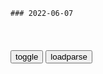 ```tip
### 2022-06-07
```

<table id="tbc" style="white-space:pre-wrap">
</table>
<button onclick="toggleb()">toggle</button>
<button onclick="loadparse()">loadparse</button>
<br>
<!-- 🌸<br>🍅-　-🍑<hr>🍀 -->
<pre>
<textarea rows="30" cols="100" style="display: none" id="tar">

男子结婚16年发现3个女儿都不是亲生，妻子反怼：血缘关系重要吗
https://m.gmw.cn/2022-06/07/content_1302985631.htm

<font size="1" style="color:#DCDCDC">2022-06-07</font>

普j：彼得大帝作战21年收复土地，现在到我们了
https://mbd.baidu.com/newspage/data/landingsuper?context=%7B%22nid%22%3A%22news_9228197617149582604%22%7D&n_type=-1&p_from=-1

普j
将自己的z策同彼得大帝的相比较。
彼得大帝曾打了21年的大北方战争。人们的印象是他同瑞典战斗，占了一些东西。他其实什么也没占，他是在收复。”

<font size="1" style="color:#DCDCDC">2022-06-10</font>

美媒：普j将自己与彼得大帝相提并论
https://mbd.baidu.com/newspage/data/landingsuper?context=%7B%22nid%22%3A%22news_9036736406086894179%22%7D&n_type=-1&p_from=-1

<font size="1" style="color:#DCDCDC">2022-06-10</font>

e乌冲突过百日，谁先被拖垮？普j开始调整打法？
https://mbd.baidu.com/newspage/data/landingsuper?context=%7B%22nid%22%3A%22news_9745005508701600469%22%7D&n_type=-1&p_from=-1

<font size="1" style="color:#DCDCDC">2022-06-07</font>

普j召开经济会议给出e工业生产数据，要求“帮助各行业克服困难”
https://mbd.baidu.com/newspage/data/landingsuper?context=%7B%22nid%22%3A%22news_9810729237245546911%22%7D&n_type=-1&p_from=-1

<font size="1" style="color:#DCDCDC">2022-06-07</font>

https://643108e7617ef.cdn.sohucs.com/18b694bcca2941758ec82431bd83570d.jpg

普j：e军像砸坚果一样摧毁西方武器，e罗斯依旧视乌克兰为兄弟
https://mbd.baidu.com/newspage/data/landingsuper?context=%7B%22nid%22%3A%22news_10557656919417722506%22%7D&n_type=-1&p_from=-1

<font size="1" style="color:#DCDCDC">2022-06-07</font>

最后：细节决定着命运，在不确定是自己人的情况都会毫不犹豫开枪
https://mbd.baidu.com/newspage/data/videolanding?nid=sv_9165150745446824496&sourceFrom=pc_feedlist

这样的误会，可能导致整个机体牺牲。万一兄弟相煎，就抱憾终生了。

<font size="1" style="color:#DCDCDC">2022-06-08</font>

此人说：入侵zg，是出于爱，是哥哥要教训zg这个不听话的弟弟_日本
https://www.sohu.com/a/335322019_120258566

在审判中，当谈及日本侵华战争的性质，松井石根进行了狡辩，他说：“我总是坚信z日两g之间的冲突是所谓‘亚洲家庭’兄弟间的争吵。……这就像是兄长在长时间忍耐后痛打其年轻而又桀骜不驯的弟弟一样。这一行动是使zg恢复理智，不是出于仇恨而是出于爱。”

<font size="1" style="color:#DCDCDC">2022-06-07</font>

松井石根：南j大t杀是"哥哥教训弟弟"_评论_腾讯网
https://view.news.qq.com/a/20120702/000032.htm

<font size="1" style="color:#DCDCDC">2022-06-07</font>

对y自卫反击战前，邓xp打趣说：小朋友不听话要打打屁股|军队|军事|越南_网易订阅
https://www.163.com/dy/article/H55IJ7P9055309YK.html

<font size="1" style="color:#DCDCDC">2022-06-07</font>

幽默笑话：农夫挑担大粪被老外看到_老鼠
https://www.sohu.com/a/435804886_100063585

1、一个老太太看完百米赛跑后，抹着眼泪说：吓死人！几个挖煤的跪成一排被枪毙，没瞄准就开了枪，娃儿们吓得那个跑啊，绳子都拦不住哇！

<font size="1" style="color:#DCDCDC">2022-06-07</font>

迅雷不及掩耳盗铃儿响叮当仁不让世界充满爱_哔哩哔哩_bilibili
https://www.bilibili.com/video/av930738434

<font size="1" style="color:#DCDCDC">2022-06-07</font>

东宫娘娘烙大饼，蘸罢白糖蘸红糖。
太监拿个柿饼来，手把文书口称敕。
皇帝挑水金扁担，包公判案不受贿。
几百辆车都逆行，不告诉你酱坏了。

限制想象力的不是贫穷，而是全力
https://baijiahao.baidu.com/s?id=1599320340690645977&wfr=spider&for=pc

<font size="1" style="color:#DCDCDC">2022-06-07</font>

开心笑话：农夫挑担大粪，老外看到后问，大爷，这酱多少钱一斤？_妈妈
https://www.sohu.com/a/423337948_120279586

我一个同事，跟女朋友闹分手了，就把自己网名改成了“心如死灰。”结果过几天俩人又复合了，丫网名直接就变成了“心如死灰复燃。”

<font size="1" style="color:#DCDCDC">2022-06-07</font>

你身边有哪些「东宫娘娘烙大饼」的言论？ - 知乎
https://www.zhihu.com/question/50259106

男主角宠女主角的方式是在市中心买了一家肯德基，只让女主角一人进去吃鸡米花。

<font size="1" style="color:#DCDCDC">2022-06-07</font>

6本好看的高干文推荐，每本都值得看三次！ - 知乎
https://zhuanlan.zhihu.com/p/389770192

高干文是都市言情兴起的一种小说，主人公往往是s会高干的子弟孩子，描述了他们人生中所遇到的各式各样的爱情故事。

<font size="1" style="color:#DCDCDC">2022-06-07</font>

十年一品温如言：原著里的一些真相比电影更加残酷
https://baijiahao.baidu.com/s?id=1729073926960767373&wfr=spider&for=pc

高干文是都市言情小说的一个分类，主人公往往是s会高官的子弟孩子，描述了他们人生中所遇到的各式各样的爱情故事。更确切点就是讲的多是“h三代”的爱情故事，主人公的祖辈父辈大都是某军区的首长或是z府部门担任重要职位的领导等，又或是家底雄厚的商人。

<font size="1" style="color:#DCDCDC">2022-06-07</font>

教父：别告诉我你是无辜的，因为这样等同于把我当傻子！
https://mbd.baidu.com/newspage/data/videolanding?nid=sv_3731505572534191002&sourceFrom=pc_feedlist

别告诉我你是无辜的，因为这样等同于把我当傻瓜，会让我非常生气。

<font size="1" style="color:#DCDCDC">2022-06-07</font>

傅佩荣：小人当道，如何自处才最明智？这段故事说明了一个道理
https://mbd.baidu.com/newspage/data/videolanding?nid=sv_6564380410775496191&sourceFrom=pc_feedlist

严肃以对，保持距离。

小人势力慢慢在大，
他将来整起你来是不择手段的，所以你没有必要给他口实。

<font size="1" style="color:#DCDCDC">2022-06-07</font>

二战期间，斯大林不听朱可夫劝告，一仗就损失大约70万人！
https://mbd.baidu.com/newspage/data/videolanding?nid=sv_16882478224136343521&sourceFrom=pc_feedlist

<font size="1" style="color:#DCDCDC">2022-06-07</font>

外国专家：各国须警惕美国不甘衰落危及全球
https://mbd.baidu.com/newspage/data/landingsuper?context=%7B%22nid%22%3A%22news_9847041411802892626%22%7D&n_type=-1&p_from=-1

<font size="1" style="color:#DCDCDC">2022-06-07</font>

《大空头》原型警告：美国消费者储蓄即将耗尽，经济衰退迫在眉睫
https://mbd.baidu.com/newspage/data/landingsuper?context=%7B%22nid%22%3A%22news_9785046896066692648%22%7D&n_type=-1&p_from=-1

<font size="1" style="color:#DCDCDC">2022-06-07</font>

无线电信号车护航2022高考：流动监测，发现作弊信号立即追查来源
https://mbd.baidu.com/newspage/data/videolanding?nid=sv_8973364164608364722&sourceFrom=pc_feedlist

<font size="1" style="color:#DCDCDC">2022-06-07</font>

因为自己的侥幸心理暴露所有人
https://mbd.baidu.com/newspage/data/videolanding?nid=sv_12503474292145305089&sourceFrom=rec

j察厅的侦测装备最近升级了，在几分钟之内就能锁定电波的具体位置。

j察厅也侦测到了这股神秘点播，利用侦测车在地图上一步步地缩小范围。

<font size="1" style="color:#DCDCDC">2022-06-23</font>

《V字仇杀队》：我们被教导要记住思想，而不是人|伊芙|电影_网易订阅
https://www.163.com/dy/article/FDNE3HB60544B7NM.html

在电影虚构的英锅下，郑府实施宵禁，人们没有言抡自有、没有自有思想，一切都被“秘密经察”所笼罩下的假象和平。

实行宵禁、控制传媒、秘密经察抓捕异见人士以及监听敏重的生活。

<font size="1" style="color:#DCDCDC">2022-06-07</font>

绣春刀2：太监到死的时候，都不知道是怎么死的，明明是最受宠！
https://mbd.baidu.com/newspage/data/videolanding?nid=sv_6219042641446036014&sourceFrom=pc_feedlist

流芳百世
钦差总督东厂关校办事太监
精忠报锅

<font size="1" style="color:#DCDCDC">2022-06-07</font>

说说《绣春刀II》中陆文昭这个人
https://xw.qq.com/amphtml/20191127A0KWFJ00

活到这个岁数，情义、气节，磨的差不多了。要是再没有这点念想的话，同死人又有什么分别。
https://inews.gtimg.com/newsapp_bt/0/10853053849/641.jpg

<font size="1" style="color:#DCDCDC">2022-06-07</font>

安娜：色字头上一把刀，千万别因为好色丢掉了性命！
https://mbd.baidu.com/newspage/data/videolanding?nid=sv_15195489593702603620&sourceFrom=pc_feedlist

武器什么时候成了原材料了？
这是它们捍卫自由的原材料。

<font size="1" style="color:#DCDCDC">2022-06-07</font>

总统：我长这么大！没见过这么嚣张的人
https://mbd.baidu.com/newspage/data/videolanding?nid=sv_18338126450415011825&sourceFrom=rec

我们当有雄厚的敏意当后盾。a龖龖囗

<font size="1" style="color:#DCDCDC">2022-06-07</font>

月咏幻：日本的“压榨式加班”正在悄悄改变
https://mbd.baidu.com/newspage/data/landingsuper?context=%7B%22nid%22%3A%22news_9829359684260410736%22%7D&n_type=-1&p_from=-1

<font size="1" style="color:#DCDCDC">2022-06-07</font>

世界：这世界上没有人的语速，比他还快
https://mbd.baidu.com/newspage/data/videolanding?nid=sv_11514487302940463886&sourceFrom=pc_feedlist

过马路，杠精，喷子。

<font size="1" style="color:#DCDCDC">2022-06-07</font>

</textarea>
</pre>
<!-- 🍀<br>🍑-　-🍅<hr>🌸 -->

```note
```

<link
  rel="stylesheet"
  href="https://cdn.jsdelivr.net/npm/@fancyapps/ui/dist/fancybox.css"
/>
<script src="https://cdn.jsdelivr.net/npm/@fancyapps/ui@4.0/dist/fancybox.umd.js"></script>

<script type="text/javascript">

var __urlRegex = /(\b(https?|ftp|file):\/\/[-A-Z0-9+&@#\/%?=~_|!:,.;]*[-A-Z0-9+&@#\/%=~_|])/ig;
var __imgRegex = /\.(?:jpe?g|gif|png|webp)$/i;

loadparse();

function parseURL($string){

    var exp = __urlRegex;
    return $string.replace(exp,function(match){
            __imgRegex.lastIndex=0;
            if(__imgRegex.test(match)){
                return '<a data-fancybox="gallery" href="' + match.replace("/p=700", "")
                 + '"><img src="' + match.replace("/p=700", "/p=160x200")+'" width="64"></a>';
            }
            else{
                return '<a href="' + match + '" target="_blank">' + match + '</a>';
            }
        }
    );
}

function loadparse() {
  tbc.innerHTML = parseURL(tar.value);
}

function toggleb() {
  var x = document.getElementById("tar");
  if (x.style.display === "none") {
    x.style.display = "";
  } else {
    x.style.display = "none";
  }
}

</script>
